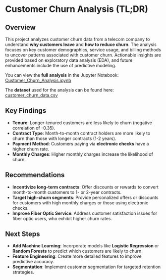 # Customer Churn Analysis (TL;DR)

## Overview
This project analyzes customer churn data from a telecom company to understand **why customers leave** and **how to reduce churn**. The analysis focuses on key customer demographics, service usage, and billing methods to uncover patterns associated with customer churn. Actionable insights are provided based on exploratory data analysis (EDA), and future enhancements include the use of predictive modeling.

You can view the **full analysis** in the Jupyter Notebook:  
[Customer_Churn_Analysis.ipynb](./Customer_Churn_Analysis.ipynb)

The **dataset** used for the analysis can be found here:  
[customer_churn_data.csv](./Telco-Customer-Churn.csv)

## Key Findings
- **Tenure**: Longer-tenured customers are less likely to churn (negative correlation of -0.35).
- **Contract Type**: Month-to-month contract holders are more likely to churn than those with longer contracts (1-2 years).
- **Payment Method**: Customers paying via **electronic checks** have a higher churn rate.
- **Monthly Charges**: Higher monthly charges increase the likelihood of churn.

## Recommendations
- **Incentivize long-term contracts**: Offer discounts or rewards to convert month-to-month customers to 1- or 2-year contracts.
- **Target high-churn segments**: Provide personalized offers or discounts for customers with high monthly charges or those using electronic checks.
- **Improve Fiber Optic Service**: Address customer satisfaction issues for fiber optic users, who exhibit higher churn rates.

## Next Steps
- **Add Machine Learning**: Incorporate models like **Logistic Regression** or **Random Forests** to predict which customers are likely to churn.
- **Feature Engineering**: Create more detailed features to improve predictive accuracy.
- **Segmentation**: Implement customer segmentation for targeted retention strategies.
